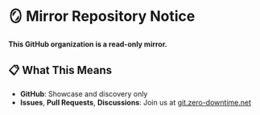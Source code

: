 # 🪞 Mirror Repository Notice
**This GitHub organization is a read-only mirror.**

## 📋 What This Means

- **GitHub**: Showcase and discovery only
- **Issues**, **Pull Requests**, **Discussions**: Join us at [git.zero-downtime.net](https://git.zero-downtime.net/ZeroDownTime)
